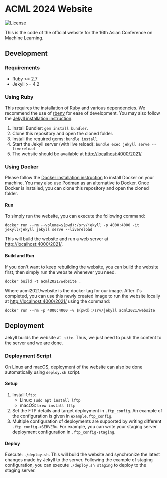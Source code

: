 # ACML 2024 Website
[![License](https://img.shields.io/badge/license-MIT-green)](https://opensource.org/licenses/MIT)

This is the code of the official website for the 16th Asian Conference on Machine Learning.

## Development

### Requirements

* Ruby >= 2.7
* Jekyll >= 4.2

### Using Ruby

This requires the installation of Ruby and various dependencies. We recommend the use of [rbenv](https://github.com/rbenv/rbenv) for ease of development. You may also follow the [Jekyll installation instruction](https://jekyllrb.com/docs/installation/).

1. Install Bundler: ``gem install bundler``.
2. Clone this repository and open the cloned folder.
3. Install the required gems: ``bundle install``.
4. Start the Jekyll server (with live reload): ``bundle exec jekyll serve --livereload``
5. The website should be available at <http://localhost:4000/2021/>

### Using Docker

Please follow the [Docker installation instruction](https://docs.docker.com/engine/install/) to install Docker on your machine. You may also use [Podman](https://podman.io/getting-started/installation) as an alternative to Docker. Once Docker is installed, you can clone this repository and open the cloned folder.

#### Run
To simply run the website, you can execute the following command:
```
docker run --rm --volume=$(pwd):/srv/jekyll -p 4000:4000 -it jekyll/jekyll jekyll serve --livereload
```
This will build the website and run a web server at <http://localhost:4000/2021/>.

#### Build and Run

If you don't want to keep rebuilding the website, you can build the website first, then simply run the website whenever you need.
```
docker build -t acml2021/website .
```
Where acml2021/website is the docker tag for our image. After it's completed, you can use this newly created image to run the website locally at <http://localhost:4000/2021/> using the command:
```
docker run --rm -p 4000:4000 -v $(pwd):/srv/jekyll acml2021/website
```

## Deployment

Jekyll builds the website at ``_site``. Thus, we just need to push the content to the server and we are done.

### Deployment Script

On Linux and macOS, deployment of the website can also be done automatically using ``deploy.sh`` script.

#### Setup

1. Install ``lftp``: 
	* Linux: ``sudo apt install lftp``  
	* macOS: ``brew install lftp``
2. Set the FTP details and target deployment in ``.ftp_config``. An example of the configuration is given in  ``example.ftp_config``.
3. Multiple configuration of deployments are supported by writing different ``.ftp_config-<SERVER>``. For example, you can write your staging server deployment configuration in ``.ftp_config-staging``.

#### Deploy

Execute: ``./deploy.sh``. This will build the website and synchronize the latest changes made by Jekyll to the server. Following the example of staging configuration, you can execute ``./deploy.sh staging`` to deploy to the staging server.
